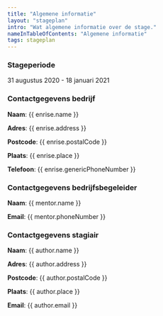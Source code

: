 ```yaml
---
title: "Algemene informatie"
layout: "stageplan"
intro: "Wat algemene informatie over de stage."
nameInTableOfContents: "Algemene informatie"
tags: stageplan
---
```


<section class="algemene-informatie__section">

### Stageperiode
31 augustus 2020 - 18 januari 2021

</section>

<section class="algemene-informatie__section">

### Contactgegevens bedrijf
**Naam**: {{ enrise.name }}

**Adres**: {{ enrise.address }}

**Postcode**: {{ enrise.postalCode }}

**Plaats**: {{ enrise.place }}

**Telefoon**: {{ enrise.genericPhoneNumber }}

</section>

<section class="algemene-informatie__section">

### Contactgegevens bedrijfsbegeleider
**Naam**: {{ mentor.name }}

**Email**: {{ mentor.phoneNumber }}

</section>

<section class="algemene-informatie__section">

### Contactgegevens stagiair
**Naam**: {{ author.name }}

**Adres**: {{ author.address }}

**Postcode**: {{ author.postalCode }}

**Plaats**: {{ author.place }}

**Email**: {{ author.email }}

</section>
